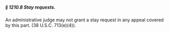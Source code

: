 ##### § 1210.8 Stay requests. #####

An administrative judge may not grant a stay request in any appeal covered by this part. (38 U.S.C. 713(e)(4)).